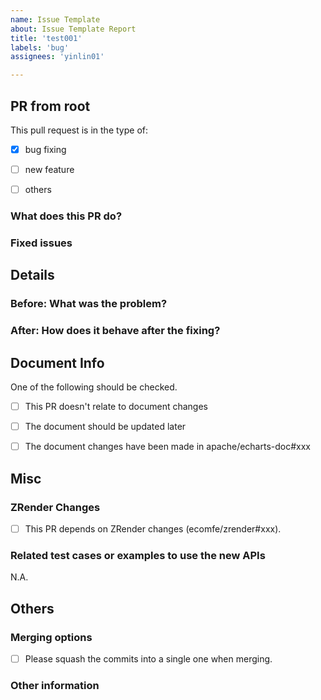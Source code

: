 ```yaml
---
name: Issue Template
about: Issue Template Report
title: 'test001'
labels: 'bug'
assignees: 'yinlin01'

---
```


<!-- Please fill in the following information to help us review your PR more efficiently. -->

## PR from root

This pull request is in the type of:

- [x] bug fixing
- [ ] new feature
- [ ] others



### What does this PR do?

<!-- USE ONE SENTENCE TO DESCRIBE WHAT THIS PR DOES. -->



### Fixed issues

<!--
- #xxxx: ...
-->


## Details

### Before: What was the problem?

<!-- DESCRIBE THE BUG OR REQUIREMENT HERE. -->

<!-- ADD SCREENSHOT HERE IF APPLICABLE. -->



### After: How does it behave after the fixing?

<!-- THE RESULT AFTER FIXING AND A SIMPLE EXPLANATION ABOUT HOW IT IS FIXED. -->

<!-- ADD SCREENSHOT HERE IF APPLICABLE. -->



## Document Info

One of the following should be checked.

- [ ] This PR doesn't relate to document changes
- [ ] The document should be updated later
- [ ] The document changes have been made in apache/echarts-doc#xxx



## Misc

### ZRender Changes

- [ ] This PR depends on ZRender changes (ecomfe/zrender#xxx).

### Related test cases or examples to use the new APIs

N.A.



## Others

### Merging options

- [ ] Please squash the commits into a single one when merging.

### Other information
